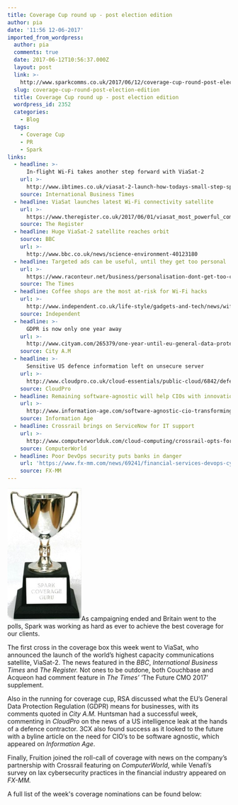 ```yaml
---
title: Coverage Cup round up - post election edition
author: pia
date: '11:56 12-06-2017'
imported_from_wordpress:
  author: pia
  comments: true
  date: 2017-06-12T10:56:37.000Z
  layout: post
  link: >-
    http://www.sparkcomms.co.uk/2017/06/12/coverage-cup-round-post-election-edition/
  slug: coverage-cup-round-post-election-edition
  title: Coverage Cup round up - post election edition
  wordpress_id: 2352
  categories:
    - Blog
  tags:
    - Coverage Cup
    - PR
    - Spark
links:
  - headline: >-
      In-flight Wi-Fi takes another step forward with ViaSat-2
    url: >-
      http://www.ibtimes.co.uk/viasat-2-launch-how-todays-small-step-spaceflight-giant-leap-airplane-wi-fi-1624266
    source: International Business Times
  - headline: ViaSat launches latest Wi-Fi connectivity satellite
    url: >-
      https://www.theregister.co.uk/2017/06/01/viasat_most_powerful_comms_satellite/
    source: The Register
  - headline: Huge ViaSat-2 satellite reaches orbit
    source: BBC
    url: >-
      http://www.bbc.co.uk/news/science-environment-40123180
  - headline: Targeted ads can be useful, until they get too personal
    url: >-
      https://www.raconteur.net/business/personalisation-dont-get-too-close-because-its-creepy
    source: The Times
  - headline: Coffee shops are the most at-risk for Wi-Fi hacks
    url: >-
      http://www.independent.co.uk/life-style/gadgets-and-tech/news/wifi-hotpots-coffee-shop-dangerous-security-risk-report-a7750091.html
    source: Independent
  - headline: >-
      GDPR is now only one year away
    url: >-
      http://www.cityam.com/265379/one-year-until-eu-general-data-protection-regulation-gdpr
    source: City A.M
  - headline: >-
      Sensitive US defence information left on unsecure server
    url: >-
      http://www.cloudpro.co.uk/cloud-essentials/public-cloud/6842/defence-contractor-leaves-sensitive-us-intelligence-files-on-an
    source: CloudPro
  - headline: Remaining software-agnostic will help CIOs with innovation
    url: >-
      http://www.information-age.com/software-agnostic-cio-transforming-application-economy-123466581/
    source: Information Age
  - headline: Crossrail brings on ServiceNow for IT support
    url: >-
      http://www.computerworlduk.com/cloud-computing/crossrail-opts-for-servicenow-for-its-short-term-it-helpdesk-needs-3659535/
    source: ComputerWorld
  - headline: Poor DevOps security puts banks in danger
    url: 'https://www.fx-mm.com/news/69241/financial-services-devops-cyber-risk/'
    source: FX-MM
---
```

![](Coverage-cup-167x300.jpg)As campaigning ended and Britain went to the polls, Spark was working as hard as ever to achieve the best coverage for our clients.

The first cross in the coverage box this week went to ViaSat, who announced the launch of the world’s highest capacity communications satellite, ViaSat-2\. The news featured in the _BBC_, _International Business Times_ and _The Register._ Not ones to be outdone, both Couchbase and Acqueon had comment feature in _The Times’_ ‘The Future CMO 2017’ supplement.

Also in the running for coverage cup, RSA discussed what the EU’s General Data Protection Regulation (GDPR) means for businesses, with its comments quoted in _City A.M._ Huntsman had a successful week, commenting in _CloudPro_ on the news of a US intelligence leak at the hands of a defence contractor. 3CX also found success as it looked to the future with a byline article on the need for CIO’s to be software agnostic, which appeared on _Information Age_.

Finally, Fruition joined the roll-call of coverage with news on the company’s partnership with Crossrail featuring on _ComputerWorld_, while Venafi’s survey on lax cybersecurity practices in the financial industry appeared on _FX-MM._

A full list of the week's coverage nominations can be found below:
